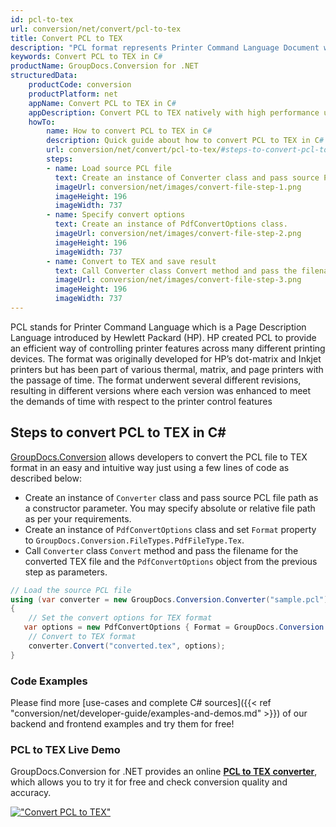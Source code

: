 ```yaml
---
id: pcl-to-tex
url: conversion/net/convert/pcl-to-tex
title: Convert PCL to TEX
description: "PCL format represents Printer Command Language Document with .pcl extension. Learn how to convert PCL to TEX file programmatically in C# language using GroupDocs.Conversion for .NET library."
keywords: Convert PCL to TEX in C#
productName: GroupDocs.Conversion for .NET
structuredData:
    productCode: conversion
    productPlatform: net
    appName: Convert PCL to TEX in C#
    appDescription: Convert PCL to TEX natively with high performance using C# language and server side GroupDocs.Conversion for .NET APIs, without the use of any software like Microsoft or Open Office.
    howTo:
        name: How to convert PCL to TEX in C# 
        description: Quick guide about how to convert PCL to TEX in C# with high performance and accuracy.
        url: conversion/net/convert/pcl-to-tex/#steps-to-convert-pcl-to-tex-in-c
        steps:
        - name: Load source PCL file 
          text: Create an instance of Converter class and pass source PCL file path as a constructor parameter. You may specify absolute or relative file path as per your requirements. 
          imageUrl: conversion/net/images/convert-file-step-1.png
          imageHeight: 196
          imageWidth: 737
        - name: Specify convert options 
          text: Create an instance of PdfConvertOptions class.
          imageUrl: conversion/net/images/convert-file-step-2.png
          imageHeight: 196
          imageWidth: 737
        - name: Convert to TEX and save result 
          text: Call Converter class Convert method and pass the filename for the converted HTML file and the PdfConvertOptions object from the previous step as parameters.
          imageUrl: conversion/net/images/convert-file-step-3.png
          imageHeight: 196
          imageWidth: 737
---
```


PCL stands for Printer Command Language which is a Page Description Language introduced by Hewlett Packard (HP). HP created PCL to provide an efficient way of controlling printer features across many different printing devices. The format was originally developed for HP’s dot-matrix and Inkjet printers but has been part of various thermal, matrix, and page printers with the passage of time. The format underwent several different revisions, resulting in different versions where each version was enhanced to meet the demands of time with respect to the printer control features

## Steps to convert PCL to TEX in C#

[GroupDocs.Conversion](https://products.groupdocs.com/conversion/net) allows developers to convert the PCL file to TEX format in an easy and intuitive way just using a few lines of code as described below:

* Create an instance of `Converter` class and pass source PCL file path as a constructor parameter. You may specify absolute or relative file path as per your requirements. 
* Create an instance of `PdfConvertOptions` class and set `Format` property to `GroupDocs.Conversion.FileTypes.PdfFileType.Tex`.
* Call `Converter` class `Convert` method and pass the filename for the converted TEX file and the `PdfConvertOptions` object from the previous step as parameters.

```csharp
// Load the source PCL file
using (var converter = new GroupDocs.Conversion.Converter("sample.pcl"))
{
    // Set the convert options for TEX format
   var options = new PdfConvertOptions { Format = GroupDocs.Conversion.FileTypes.PdfFileType.Tex };
    // Convert to TEX format
    converter.Convert("converted.tex", options);
}
```

### Code Examples

Please find more [use-cases and complete C# sources]({{< ref "conversion/net/developer-guide/examples-and-demos.md" >}}) of our backend and frontend examples and try them for free!

### PCL to TEX Live Demo

GroupDocs.Conversion for .NET provides an online [**PCL to TEX converter**](https://products.groupdocs.app/conversion/pcl-to-tex), which allows you to try it for free and check conversion quality and accuracy.

[!["Convert PCL to TEX"](conversion/net/images/convert-to-tex/convert-pcl-to-tex.png)](https://products.groupdocs.app/conversion/pcl-to-tex)